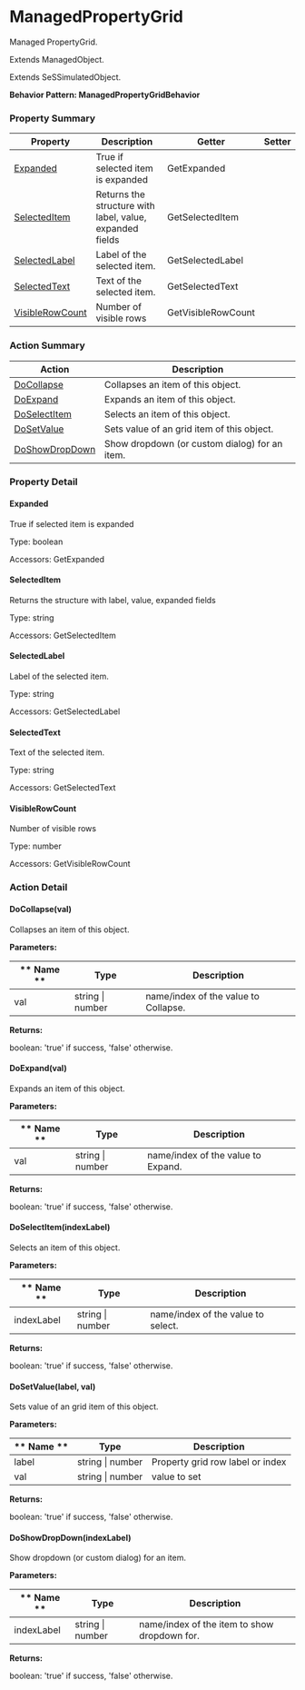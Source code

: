 # ManagedPropertyGrid

Managed PropertyGrid.
 
Extends <link displaytype="text" defaultstyle="true" type="topiclink" href="ManagedObject" styleclass="Normal" translate="true">ManagedObject</link>.

Extends SeSSimulatedObject.





**Behavior Pattern: ManagedPropertyGridBehavior**


<!-- ============================== property summary ========================== -->

	

### Property Summary

| **Property** | **Description** | **Getter** | **Setter** |
| ------------ | --------------- | ---------- | ---------- |
| [Expanded](#Expanded) | True if selected item is expanded | GetExpanded |  |
| [SelectedItem](#SelectedItem) | Returns the structure with label, value, expanded fields | GetSelectedItem |  |
| [SelectedLabel](#SelectedLabel) | Label of the selected item. | GetSelectedLabel |  |
| [SelectedText](#SelectedText) | Text of the selected item. | GetSelectedText |  |
| [VisibleRowCount](#VisibleRowCount) | Number of visible rows | GetVisibleRowCount |  |



	
<!-- ============================== action summary ========================== -->



### Action Summary

|  **Action** | **Description** | 
| ----------- | --------------- |
|	[DoCollapse](#DoCollapse) | Collapses an item of this object. |
|	[DoExpand](#DoExpand) | Expands an item of this object. |
|	[DoSelectItem](#DoSelectItem) | Selects an item of this object. |
|	[DoSetValue](#DoSetValue) | Sets value of an grid item of this object. |
|	[DoShowDropDown](#DoShowDropDown) | Show dropdown (or custom dialog) for an item. |




<!-- ============================== property detail ========================== -->
	
### Property Detail
		
<a name="Expanded"></a>
#### Expanded


True if selected item is expanded

			
	
			
Type: boolean
			
			
Accessors: GetExpanded
			
		
<a name="SelectedItem"></a>
#### SelectedItem


Returns the structure with label, value, expanded fields

			
	
			
Type: string
			
			
Accessors: GetSelectedItem
			
		
<a name="SelectedLabel"></a>
#### SelectedLabel


Label of the selected item.

			
	
			
Type: string
			
			
Accessors: GetSelectedLabel
			
		
<a name="SelectedText"></a>
#### SelectedText


Text of the selected item.

			
	
			
Type: string
			
			
Accessors: GetSelectedText
			
		
<a name="VisibleRowCount"></a>
#### VisibleRowCount


Number of visible rows

			
	
			
Type: number
			
			
Accessors: GetVisibleRowCount
			
		
	
	
<!-- ============================== action detail ========================== -->
	
### Action Detail
		
<a name="DoCollapse"></a>    
#### DoCollapse(val)

Collapses an item of this object.


**Parameters:**

|	** Name ** | **Type** | **Description** |
| ---------- | -------- | --------------- |
| val | string \| number |	name/index of the value to Collapse. |




**Returns:**

boolean: 'true' if success, 'false' otherwise.




<a name="DoExpand"></a>    
#### DoExpand(val)

Expands an item of this object.


**Parameters:**

|	** Name ** | **Type** | **Description** |
| ---------- | -------- | --------------- |
| val | string \| number |	name/index of the value to Expand. |




**Returns:**

boolean: 'true' if success, 'false' otherwise.




<a name="DoSelectItem"></a>    
#### DoSelectItem(indexLabel)

Selects an item of this object.


**Parameters:**

|	** Name ** | **Type** | **Description** |
| ---------- | -------- | --------------- |
| indexLabel | string \| number |	name/index of the value to select. |




**Returns:**

boolean: 'true' if success, 'false' otherwise.




<a name="DoSetValue"></a>    
#### DoSetValue(label, val)

Sets value of an grid item of this object.


**Parameters:**

|	** Name ** | **Type** | **Description** |
| ---------- | -------- | --------------- |
| label | string \| number |	Property grid row label or index |
| val | string \| number |	value to set |




**Returns:**

boolean: 'true' if success, 'false' otherwise.




<a name="DoShowDropDown"></a>    
#### DoShowDropDown(indexLabel)

Show dropdown (or custom dialog) for an item.


**Parameters:**

|	** Name ** | **Type** | **Description** |
| ---------- | -------- | --------------- |
| indexLabel | string \| number |	name/index of the item to show dropdown for. |




**Returns:**

boolean: 'true' if success, 'false' otherwise.




	

